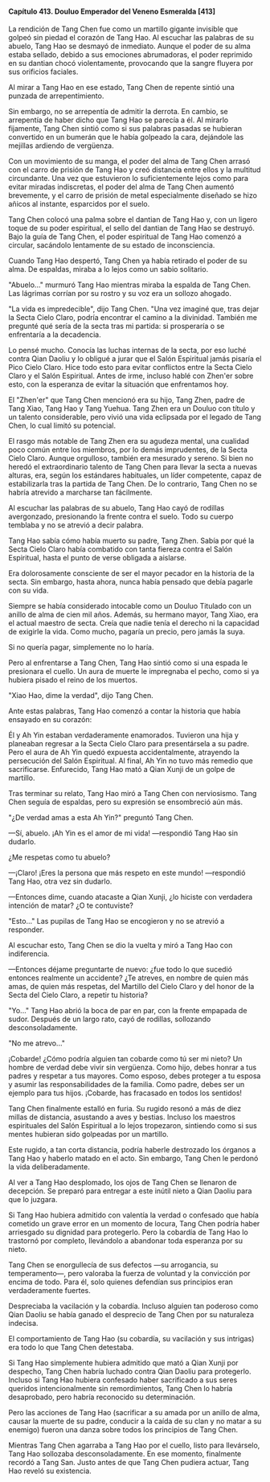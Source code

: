 
#### Capítulo 413. Douluo Emperador del Veneno Esmeralda [413]


La rendición de Tang Chen fue como un martillo gigante invisible que golpeó sin piedad el corazón de Tang Hao. Al escuchar las palabras de su abuelo, Tang Hao se desmayó de inmediato. Aunque el poder de su alma estaba sellado, debido a sus emociones abrumadoras, el poder reprimido en su dantian chocó violentamente, provocando que la sangre fluyera por sus orificios faciales.

Al mirar a Tang Hao en ese estado, Tang Chen de repente sintió una punzada de arrepentimiento.

Sin embargo, no se arrepentía de admitir la derrota. En cambio, se arrepentía de haber dicho que Tang Hao se parecía a él. Al mirarlo fijamente, Tang Chen sintió como si sus palabras pasadas se hubieran convertido en un bumerán que le había golpeado la cara, dejándole las mejillas ardiendo de vergüenza.

Con un movimiento de su manga, el poder del alma de Tang Chen arrasó con el carro de prisión de Tang Hao y creó distancia entre ellos y la multitud circundante. Una vez que estuvieron lo suficientemente lejos como para evitar miradas indiscretas, el poder del alma de Tang Chen aumentó brevemente, y el carro de prisión de metal especialmente diseñado se hizo añicos al instante, esparcidos por el suelo.

Tang Chen colocó una palma sobre el dantian de Tang Hao y, con un ligero toque de su poder espiritual, el sello del dantian de Tang Hao se destruyó. Bajo la guía de Tang Chen, el poder espiritual de Tang Hao comenzó a circular, sacándolo lentamente de su estado de inconsciencia.

Cuando Tang Hao despertó, Tang Chen ya había retirado el poder de su alma. De espaldas, miraba a lo lejos como un sabio solitario.

"Abuelo..." murmuró Tang Hao mientras miraba la espalda de Tang Chen. Las lágrimas corrían por su rostro y su voz era un sollozo ahogado.

"La vida es impredecible", dijo Tang Chen. "Una vez imaginé que, tras dejar la Secta Cielo Claro, podría encontrar el camino a la divinidad. También me pregunté qué sería de la secta tras mi partida: si prosperaría o se enfrentaría a la decadencia.

Lo pensé mucho. Conocía las luchas internas de la secta, por eso luché contra Qian Daoliu y lo obligué a jurar que el Salón Espiritual jamás pisaría el Pico Cielo Claro. Hice todo esto para evitar conflictos entre la Secta Cielo Claro y el Salón Espiritual. Antes de irme, incluso hablé con Zhen'er sobre esto, con la esperanza de evitar la situación que enfrentamos hoy.

El "Zhen'er" que Tang Chen mencionó era su hijo, Tang Zhen, padre de Tang Xiao, Tang Hao y Tang Yuehua. Tang Zhen era un Douluo con título y un talento considerable, pero vivió una vida eclipsada por el legado de Tang Chen, lo cual limitó su potencial.

El rasgo más notable de Tang Zhen era su agudeza mental, una cualidad poco común entre los miembros, por lo demás imprudentes, de la Secta Cielo Claro. Aunque orgulloso, también era mesurado y sereno. Si bien no heredó el extraordinario talento de Tang Chen para llevar la secta a nuevas alturas, era, según los estándares habituales, un líder competente, capaz de estabilizarla tras la partida de Tang Chen. De lo contrario, Tang Chen no se habría atrevido a marcharse tan fácilmente.

Al escuchar las palabras de su abuelo, Tang Hao cayó de rodillas avergonzado, presionando la frente contra el suelo. Todo su cuerpo temblaba y no se atrevió a decir palabra.

Tang Hao sabía cómo había muerto su padre, Tang Zhen. Sabía por qué la Secta Cielo Claro había combatido con tanta fiereza contra el Salón Espiritual, hasta el punto de verse obligada a aislarse.

Era dolorosamente consciente de ser el mayor pecador en la historia de la secta. Sin embargo, hasta ahora, nunca había pensado que debía pagarle con su vida.

Siempre se había considerado intocable como un Douluo Titulado con un anillo de alma de cien mil años. Además, su hermano mayor, Tang Xiao, era el actual maestro de secta. Creía que nadie tenía el derecho ni la capacidad de exigirle la vida. Como mucho, pagaría un precio, pero jamás la suya.

Si no quería pagar, simplemente no lo haría.

Pero al enfrentarse a Tang Chen, Tang Hao sintió como si una espada le presionara el cuello. Un aura de muerte le impregnaba el pecho, como si ya hubiera pisado el reino de los muertos.

"Xiao Hao, dime la verdad", dijo Tang Chen.

Ante estas palabras, Tang Hao comenzó a contar la historia que había ensayado en su corazón:

Él y Ah Yin estaban verdaderamente enamorados. Tuvieron una hija y planeaban regresar a la Secta Cielo Claro para presentársela a su padre. Pero el aura de Ah Yin quedó expuesta accidentalmente, atrayendo la persecución del Salón Espiritual. Al final, Ah Yin no tuvo más remedio que sacrificarse. Enfurecido, Tang Hao mató a Qian Xunji de un golpe de martillo.

Tras terminar su relato, Tang Hao miró a Tang Chen con nerviosismo. Tang Chen seguía de espaldas, pero su expresión se ensombreció aún más.

"¿De verdad amas a esta Ah Yin?" preguntó Tang Chen.

—Sí, abuelo. ¡Ah Yin es el amor de mi vida! —respondió Tang Hao sin dudarlo.

¿Me respetas como tu abuelo?

—¡Claro! ¡Eres la persona que más respeto en este mundo! —respondió Tang Hao, otra vez sin dudarlo.

—Entonces dime, cuando atacaste a Qian Xunji, ¿lo hiciste con verdadera intención de matar? ¿O te contuviste?

"Esto..." Las pupilas de Tang Hao se encogieron y no se atrevió a responder.

Al escuchar esto, Tang Chen se dio la vuelta y miró a Tang Hao con indiferencia.

—Entonces déjame preguntarte de nuevo: ¿fue todo lo que sucedió entonces realmente un accidente? ¿Te atreves, en nombre de quien más amas, de quien más respetas, del Martillo del Cielo Claro y del honor de la Secta del Cielo Claro, a repetir tu historia?

"Yo..." Tang Hao abrió la boca de par en par, con la frente empapada de sudor. Después de un largo rato, cayó de rodillas, sollozando desconsoladamente.

"No me atrevo..."

¡Cobarde! ¿Cómo podría alguien tan cobarde como tú ser mi nieto? Un hombre de verdad debe vivir sin vergüenza. Como hijo, debes honrar a tus padres y respetar a tus mayores. Como esposo, debes proteger a tu esposa y asumir las responsabilidades de la familia. Como padre, debes ser un ejemplo para tus hijos. ¡Cobarde, has fracasado en todos los sentidos!

Tang Chen finalmente estalló en furia. Su rugido resonó a más de diez millas de distancia, asustando a aves y bestias. Incluso los maestros espirituales del Salón Espiritual a lo lejos tropezaron, sintiendo como si sus mentes hubieran sido golpeadas por un martillo.

Este rugido, a tan corta distancia, podría haberle destrozado los órganos a Tang Hao y haberlo matado en el acto. Sin embargo, Tang Chen le perdonó la vida deliberadamente.

Al ver a Tang Hao desplomado, los ojos de Tang Chen se llenaron de decepción. Se preparó para entregar a este inútil nieto a Qian Daoliu para que lo juzgara.

Si Tang Hao hubiera admitido con valentía la verdad o confesado que había cometido un grave error en un momento de locura, Tang Chen podría haber arriesgado su dignidad para protegerlo. Pero la cobardía de Tang Hao lo trastornó por completo, llevándolo a abandonar toda esperanza por su nieto.

Tang Chen se enorgullecía de sus defectos —su arrogancia, su temperamento—, pero valoraba la fuerza de voluntad y la convicción por encima de todo. Para él, solo quienes defendían sus principios eran verdaderamente fuertes.

Despreciaba la vacilación y la cobardía. Incluso alguien tan poderoso como Qian Daoliu se había ganado el desprecio de Tang Chen por su naturaleza indecisa.

El comportamiento de Tang Hao (su cobardía, su vacilación y sus intrigas) era todo lo que Tang Chen detestaba.

Si Tang Hao simplemente hubiera admitido que mató a Qian Xunji por despecho, Tang Chen habría luchado contra Qian Daoliu para protegerlo. Incluso si Tang Hao hubiera confesado haber sacrificado a sus seres queridos intencionalmente sin remordimientos, Tang Chen lo habría desaprobado, pero habría reconocido su determinación.

Pero las acciones de Tang Hao (sacrificar a su amada por un anillo de alma, causar la muerte de su padre, conducir a la caída de su clan y no matar a su enemigo) fueron una danza sobre todos los principios de Tang Chen.

Mientras Tang Chen agarraba a Tang Hao por el cuello, listo para llevárselo, Tang Hao sollozaba desconsoladamente. En ese momento, finalmente recordó a Tang San. Justo antes de que Tang Chen pudiera actuar, Tang Hao reveló su existencia.
